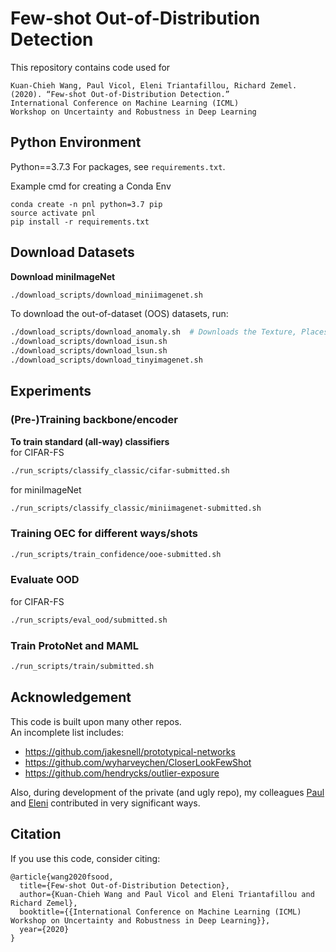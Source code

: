 # Few-shot Out-of-Distribution Detection
This repository contains code used for 
```
Kuan-Chieh Wang, Paul Vicol, Eleni Triantafillou, Richard Zemel. 
(2020). “Few-shot Out-of-Distribution Detection.” 
International Conference on Machine Learning (ICML) 
Workshop on Uncertainty and Robustness in Deep Learning
```


## Python Environment

Python==3.7.3
For packages, see `requirements.txt`.

Example cmd for creating a Conda Env
```
conda create -n pnl python=3.7 pip
source activate pnl
pip install -r requirements.txt
```


## Download Datasets

**Download miniImageNet**
```bash
./download_scripts/download_miniimagenet.sh
```


To download the out-of-dataset (OOS) datasets, run:
```bash
./download_scripts/download_anomaly.sh  # Downloads the Texture, Places, and notMNIST datasets
./download_scripts/download_isun.sh
./download_scripts/download_lsun.sh
./download_scripts/download_tinyimagenet.sh
```


## Experiments

### (Pre-)Training backbone/encoder

**To train standard (all-way) classifiers**  
for CIFAR-FS
```bash
./run_scripts/classify_classic/cifar-submitted.sh
```
for miniImageNet
```bash
./run_scripts/classify_classic/miniimagenet-submitted.sh
```

### Training OEC for different ways/shots  
```bash
./run_scripts/train_confidence/ooe-submitted.sh
```


### Evaluate OOD   
for CIFAR-FS
```bash
./run_scripts/eval_ood/submitted.sh
```


### Train ProtoNet and MAML 
```bash
./run_scripts/train/submitted.sh
```


## Acknowledgement
This code is built upon many other repos.   
An incomplete list includes:
* https://github.com/jakesnell/prototypical-networks
* https://github.com/wyharveychen/CloserLookFewShot
* https://github.com/hendrycks/outlier-exposure

Also, during development of the private (and ugly repo), my colleagues [Paul](https://github.com/asteroidhouse) and [Eleni](https://github.com/eleniTriantafillou) contributed in very significant ways.

## Citation

If you use this code, consider citing:

```
@article{wang2020fsood,
  title={Few-shot Out-of-Distribution Detection},
  author={Kuan-Chieh Wang and Paul Vicol and Eleni Triantafillou and Richard Zemel},
  booktitle={{International Conference on Machine Learning (ICML) Workshop on Uncertainty and Robustness in Deep Learning}},
  year={2020}
}
```
